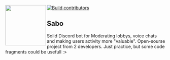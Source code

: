 [![Build contributors](https://img.shields.io/badge/CONTRIBUTORS-2-green)](https://github.com/SOLIDusr/sabo/graphs/contributors)
<img align="left" src="https://github.com/SOLIDusr/AnyRooms/blob/main/logo.png" width="128" height="128"> 

## Sabo

Solid Discord bot for Moderating lobbys, voice chats and making users activity more "valuable". Open-sourse project from 2 developers. Just practice, but some code fragments could be usefull :>
